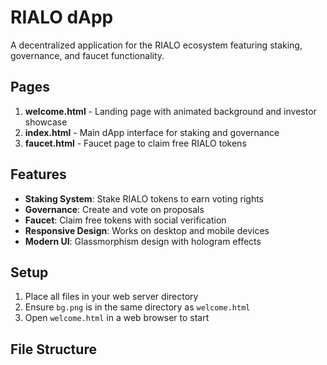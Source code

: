 # RIALO dApp

A decentralized application for the RIALO ecosystem featuring staking, governance, and faucet functionality.

## Pages

1. **welcome.html** - Landing page with animated background and investor showcase
2. **index.html** - Main dApp interface for staking and governance
3. **faucet.html** - Faucet page to claim free RIALO tokens

## Features

- **Staking System**: Stake RIALO tokens to earn voting rights
- **Governance**: Create and vote on proposals
- **Faucet**: Claim free tokens with social verification
- **Responsive Design**: Works on desktop and mobile devices
- **Modern UI**: Glassmorphism design with hologram effects

## Setup

1. Place all files in your web server directory
2. Ensure `bg.png` is in the same directory as `welcome.html`
3. Open `welcome.html` in a web browser to start

## File Structure
